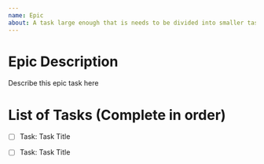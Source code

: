 ```yaml
---
name: Epic
about: A task large enough that is needs to be divided into smaller tasks.
---
```

<!-- Add task date if meeting or event -->
<!-- Add dateline if hard deadline -->
<!-- Ex. “Task: Do this, due Jan. 5” -->
# Epic Description
Describe this epic task here


# List of Tasks (Complete in order)
- [ ] Task: Task Title <!-- Use # link if inside same repo -->
- [ ] Task: Task Title <!-- Use URL link if inside another repo -->


<!-- Assign epic to people concerned -->
<!-- Add labels if needed -->
<!-- Register with project -->
<!-- Define milestone if needed --> 
